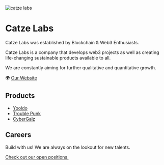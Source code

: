 ![catze labs](https://user-images.githubusercontent.com/65929678/224520122-bf8ec846-745e-4c94-9bfe-9efbaaa4c057.png)

# Catze Labs

Catze Labs was established by Blockchain & Web3 Enthusiasts.

Catze Labs is a company that develops web3 projects as well as creating life-changing sustainable products available to all.

We are constantly aiming for further qualitative and quantitative growth.

🌍 [Our Website](https://catze.xyz/)

## Products

- [Yooldo](https://yooldo.gg/)
- [Trouble Punk](https://troublepunk.com/)
- [CyberGalz](https://cybergalznft.com/)

## Careers

Build with us! We are always on the lookout for new talents.

[Check out our open positions.](https://catzelabs.notion.site/Careers-99e88ef811b94fb9ba1392d2a26b0b0c)
